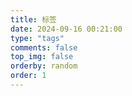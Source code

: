```yaml
---
title: 标签
date: 2024-09-16 00:21:00
type: "tags"
comments: false
top_img: false
orderby: random
order: 1
---
```

